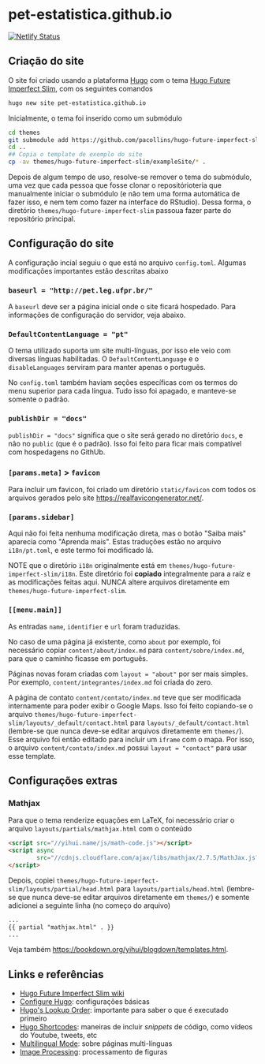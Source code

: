 # pet-estatistica.github.io

[![Netlify Status](https://api.netlify.com/api/v1/badges/02ea8d59-deed-4afb-943e-fc1c475f9f35/deploy-status)](https://app.netlify.com/sites/pet-est/deploys)

## Criação do site

O site foi criado usando a plataforma [Hugo][] com o tema [Hugo Future
Imperfect Slim][], com os seguintes comandos

```bash
hugo new site pet-estatistica.github.io
```

Inicialmente, o tema foi inserido como um submódulo

```bash
cd themes
git submodule add https://github.com/pacollins/hugo-future-imperfect-slim.git
cd ..
## Copia o template de exemplo do site
cp -av themes/hugo-future-imperfect-slim/exampleSite/* .
```

Depois de algum tempo de uso, resolve-se remover o tema do submódulo,
uma vez que cada pessoa que fosse clonar o repositórioteria que
manualmente iniciar o submódulo (e não tem uma forma automática de fazer
isso, e nem tem como fazer na interface do RStudio). Dessa forma, o
diretório `themes/hugo-future-imperfect-slim` passoua fazer parte do
repositório principal.

## Configuração do site

A configuração incial seguiu o que está no arquivo `config.toml`.
Algumas modificações importantes estão descritas abaixo

### `baseurl = "http://pet.leg.ufpr.br/"`

A `baseurl` deve ser a página inicial onde o site ficará hospedado. Para
informações de configuração do servidor, veja abaixo.

### `DefaultContentLanguage = "pt"`

O tema utilizado suporta um site multi-línguas, por isso ele veio com
diversas línguas habilitadas. O `DefaultContentLanguage` e o
`disableLanguages` serviram para manter apenas o português.

No `config.toml` também haviam seções específicas com os termos do menu
superior para cada língua. Tudo isso foi apagado, e manteve-se somente o
padrão.

### `publishDir = "docs"`

`publishDir = "docs"` significa que o site será gerado no diretório
`docs`, e não no `public` (que é o padrão). Isso foi feito para ficar
mais compatível com hospedagens no GithUb.

### `[params.meta]` > `favicon`

Para incluir um favicon, foi criado um diretório `static/favicon` com
todos os arquivos gerados pelo site https://realfavicongenerator.net/.

### `[params.sidebar]`

Aqui não foi feita nenhuma modificação direta, mas o botão "Saiba mais"
aparecia como "Aprenda mais". Estas traduções estão no arquivo
`i18n/pt.toml`, e este termo foi modificado lá.

NOTE que o diretório `i18n` originalmente está em
`themes/hugo-future-imperfect-slim/i18n`. Este diretório foi **copiado**
integralmente para a raíz e as modificações feitas aqui. NUNCA altere
arquivos diretamente em `themes/hugo-future-imperfect-slim`.

### `[[menu.main]]`

As entradas `name`, `identifier` e `url` foram traduzidas.

No caso de uma página já existente, como `about` por exemplo, foi
necessário copiar `content/about/index.md` para
`content/sobre/index.md`, para que o caminho ficasse em português.

Páginas novas foram criadas com `layout = "about"` por ser mais simples.
Por exemplo, `content/integrantes/index.md` foi criada do zero.

A página de contato `content/contato/index.md` teve que ser modificada
internamente para poder exibir o Google Maps. Isso foi feito copiando-se
o arquivo
`themes/hugo-future-imperfect-slim/layouts/_default/contact.html` para
`layouts/_default/contact.html` (lembre-se que nunca deve-se editar
arquivos diretamente em `themes/`). Esse arquivo foi então editado para
incluir um `iframe` com o mapa. Por isso, o arquivo
`content/contato/index.md` possui `layout = "contact"` para usar esse
template.

## Configurações extras

### Mathjax

Para que o tema renderize equações em LaTeX, foi necessário criar o
arquivo `layouts/partials/mathjax.html` com o conteúdo

```html
<script src="//yihui.name/js/math-code.js"></script>
<script async
        src="//cdnjs.cloudflare.com/ajax/libs/mathjax/2.7.5/MathJax.js?config=TeX-MML-AM_CHTML">
</script>
```

Depois, copiei
`themes/hugo-future-imperfect-slim/layouts/partial/head.html` para
`layouts/partials/head.html` (lembre-se que nunca deve-se editar
arquivos diretamente em `themes/`) e somente adicionei a seguinte linha
(no começo do arquivo)

```html
...
{{ partial "mathjax.html" . }}
...
```

Veja também https://bookdown.org/yihui/blogdown/templates.html.

## Links e referências

- [Hugo Future Imperfect Slim wiki][]
- [Configure Hugo][]: configurações básicas
- [Hugo's Lookup Order][]: importante para saber o que é executado
  primeiro
- [Hugo Shortcodes][]: maneiras de incluir *snippets* de código, como
  vídeos do Youtube, tweets, etc
- [Multilingual Mode][]: sobre páginas multi-línguas
- [Image Processing][]: processamento de figuras

[Hugo]: https://gohugo.io/
[Hugo Future Imperfect Slim]: https://themes.gohugo.io/hugo-future-imperfect-slim/
[Hugo Future Imperfect Slim wiki]: https://github.com/pacollins/hugo-future-imperfect-slim/wiki
[Hugo's Lookup Order]: https://gohugo.io/templates/lookup-order/
[Hugo Shortcodes]: https://gohugo.io/content-management/shortcodes/
[Configure Hugo]: https://gohugo.io/getting-started/configuration/#all-configuration-settings
[Multilingual Mode]: https://gohugo.io/content-management/multilingual/
[Image Processing]: https://gohugo.io/content-management/image-processing/#image-processing-config
